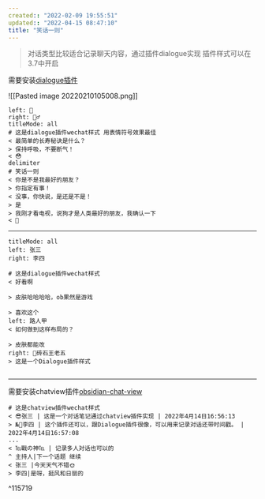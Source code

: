 ```yaml
---
created:: "2022-02-09 19:55:51"
updated:: "2022-04-15 08:47:10"
title: "笑话一则"
---
```

> 对话类型比较适合记录聊天内容，通过插件dialogue实现
>  插件样式可以在3.7中开启

需要安装[dialogue插件](obsidian://show-plugin?id=obsidian-dialogue-plugin)

![[Pasted image 20220210105008.png]]



```dialogue
left: 🧔
right: 👳‍♂️
titleMode: all
# 这是dialogue插件wechat样式 用表情符号效果最佳
< 最简单的长寿秘诀是什么？
> 保持呼吸，不要断气！
< 😳
delimiter
# 笑话一则
< 你是不是我最好的朋友？
> 你指定有事！
< 没事，你快说，是还是不是！
> 是
> 我刚才看电视，说狗才是人类最好的朋友，我确认一下
< 🤧
```
---
```dialogue
titleMode: all 
left: 张三
right: 李四

# 这是dialogue插件wechat样式
< 好看啊

> 皮肤哈哈哈哈，ob果然是游戏

> 喜欢这个
left: 路人甲
< 如何做到这样布局的？

> 皮肤都能改
right: 💎砖石王老五
> 这是一个Dialogue插件样式


```


---
需要安装chatview插件[obsidian-chat-view](obsidian://show-plugin?id=obsidian-chat-view)
```chat
# 这是chatview插件wechat样式
< 😎张三 | 这是一个对话笔记通过chatview插件实现 | 2022年4月14日16:56:13
> №🎈李四 | 这个插件还可以，跟Dialogue插件很像，可以用来记录对话还带时间戳。 | 2022年4月14日16:57:08
...
< ℡戰の神℡ | 记录多人对话也可以的 
^ 主持人|下一个话题 继续
< 张三 |今天天气不错🌞
> 李四|是呀，挺风和日丽的
```

^115719

